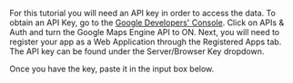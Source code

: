 For this tutorial you will need an API key in order to access the data. To obtain an API Key, go to the [Google Developers' Console](https://cloud.google.com/console). Click on APIs & Auth and turn the Google Maps Engine API to ON. Next, you will need to register your app as a Web Application through the Registered Apps tab. The API key can be found under the Server/Browser Key dropdown.

Once you have the key, paste it in the input box below.